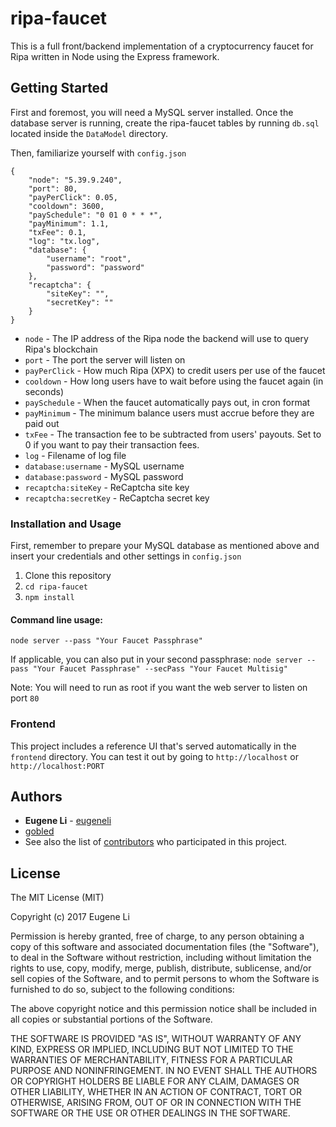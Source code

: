 # ripa-faucet

This is a full front/backend implementation of a cryptocurrency faucet for Ripa written in Node using the Express framework.

## Getting Started

First and foremost, you will need a MySQL server installed. Once the database server is running, create the ripa-faucet tables by running `db.sql` located inside the `DataModel` directory.

Then, familiarize yourself with `config.json`
```
{
    "node": "5.39.9.240",
    "port": 80,
    "payPerClick": 0.05,
    "cooldown": 3600,
    "paySchedule": "0 01 0 * * *",
    "payMinimum": 1.1,
    "txFee": 0.1,
    "log": "tx.log",
    "database": {
        "username": "root",
        "password": "password"
    },
    "recaptcha": {
        "siteKey": "",
        "secretKey": ""
    }
}
```
- `node` - The IP address of the Ripa node the backend will use to query Ripa's blockchain
- `port` - The port the server will listen on
- `payPerClick` - How much Ripa (XPX) to credit users per use of the faucet
- `cooldown` - How long users have to wait before using the faucet again (in seconds)
- `paySchedule` - When the faucet automatically pays out, in cron format
- `payMinimum` - The minimum balance users must accrue before they are paid out
- `txFee` - The transaction fee to be subtracted from users' payouts. Set to 0 if you want to pay their transaction fees.
- `log` - Filename of log file
- `database:username` - MySQL username
- `database:password` - MySQL password
- `recaptcha:siteKey` - ReCaptcha site key
- `recaptcha:secretKey` - ReCaptcha secret key


### Installation and Usage
First, remember to prepare your MySQL database as mentioned above and insert your credentials and other settings in ```config.json```
1) Clone this repository
2) ```cd ripa-faucet```
3) ```npm install```

#### Command line usage:
`node server --pass "Your Faucet Passphrase"`

If applicable, you can also put in your second passphrase:  `node server --pass "Your Faucet Passphrase" --secPass "Your Faucet Multisig"`

Note: You will need to run as root if you want the web server to listen on port `80`

### Frontend

This project includes a reference UI that's served automatically in the `frontend` directory. You can test it out by going to `http://localhost` or `http://localhost:PORT`


## Authors

* **Eugene Li** - [eugeneli](https://github.com/eugeneli)
* [gobled](https://github.com/gobled)
* See also the list of [contributors](https://github.com/eugeneli/Ark-Faucet/graphs/contributors) who participated in this project.

## License

The MIT License (MIT)

Copyright (c) 2017 Eugene Li

Permission is hereby granted, free of charge, to any person obtaining a copy of this software and associated documentation files (the "Software"), to deal in the Software without restriction, including without limitation the rights to use, copy, modify, merge, publish, distribute, sublicense, and/or sell copies of the Software, and to permit persons to whom the Software is furnished to do so, subject to the following conditions:  

The above copyright notice and this permission notice shall be included in all copies or substantial portions of the Software.

THE SOFTWARE IS PROVIDED "AS IS", WITHOUT WARRANTY OF ANY KIND, EXPRESS OR IMPLIED, INCLUDING BUT NOT LIMITED TO THE WARRANTIES OF MERCHANTABILITY, FITNESS FOR A PARTICULAR PURPOSE AND NONINFRINGEMENT. IN NO EVENT SHALL THE AUTHORS OR COPYRIGHT HOLDERS BE LIABLE FOR ANY CLAIM, DAMAGES OR OTHER LIABILITY, WHETHER IN AN ACTION OF CONTRACT, TORT OR OTHERWISE, ARISING FROM, OUT OF OR IN CONNECTION WITH THE SOFTWARE OR THE USE OR OTHER DEALINGS IN THE SOFTWARE.

